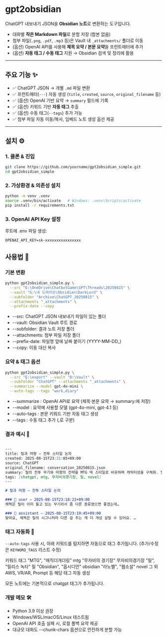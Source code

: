 # gpt2obsidian

ChatGPT 내보내기 JSON을 **Obsidian 노트**로 변환하는 도구입니다.  

- 대화별 **작은 Markdown 파일**로 분할 저장 (합본 없음)  
- 첨부 파일(`.png`, `.pdf`, `.mp3` 등)은 Vault 내 `_attachments/` 폴더로 이동  
- (옵션) OpenAI API를 사용해 **제목 요약 / 본문 요약**을 프런트매터에 추가  
- (옵션) **자동 태그 / 수동 태그** 지원 → Obsidian 검색 및 정리에 활용  

---

## 주요 기능 ✨

- ✅ ChatGPT JSON → 개별 `.md` 파일 변환
- ✅ 프런트매터(`---`) 자동 생성 (`title`, `created`, `source`, `original_filename` 등)
- ✅ (옵션) OpenAI 기반 요약 → `summary` 필드에 기록  
- ✅ (옵션) 키워드 기반 **자동 태그** 추출  
- ✅ (옵션) 수동 태그(`--tags`) 추가 가능  
- ✅ 첨부 파일 자동 이동/복사, 임베드 노트 생성 옵션 제공  

---

## 설치 ⚙️

### 1. 클론 & 진입
```bash
git clone https://github.com/yourname/gpt2obsidian_simple.git
cd gpt2obsidian_simple
```
### 2. 가상환경 & 의존성 설치
```bash
python -m venv .venv
source .venv/bin/activate   # Windows: .venv\Scripts\activate
pip install -r requirements.txt
```

### 3. OpenAI API Key 설정
루트에 .env 파일 생성:

```
OPENAI_API_KEY=sk-xxxxxxxxxxxxxxxx
```

## 사용법 🚀
### 기본 변환
```bash
python gpt2obsidian_simple.py \
  --src "E:\OneDrive\ChatbotGame\GPT\Threads\20250815" \
  --vault "G:\내 드라이브\Obsidian\DarkLord" \
  --subfolder "Archive\ChatGPT_20250815" \
  --attachments "_attachments" \
  --prefix-date --copy
```

* --src: ChatGPT JSON 내보내기 파일이 있는 폴더
* --vault: Obsidian Vault 루트 경로
* --subfolder: 결과 노트 저장 폴더
* --attachments: 첨부 파일 저장 폴더
* --prefix-date: 파일명 앞에 날짜 붙이기 (YYYY-MM-DD_)
* --copy: 이동 대신 복사

### 요약 & 태그 옵션
```bash
python gpt2obsidian_simple.py \
  --src "E:\export" --vault "D:\Vault" \
  --subfolder "ChatGPT" --attachments "_attachments" \
  --summarize --model gpt-4o-mini \
  --auto-tags --tags "work,diary"
```

* --summarize : OpenAI API로 요약 (제목·본문 요약 → summary:에 저장)
* --model : 요약에 사용할 모델 (gpt-4o-mini, gpt-4.1 등)
* --auto-tags : 본문 키워드 기반 자동 태그 생성
* --tags : 수동 태그 추가 (,로 구분)

### 결과 예시 📝

```markdown

---
title: 릴과 마왕 — 전투 스타일 논의
created: 2025-08-15T23:21:05+09:00
source: ChatGPT
original_filename: conversation_20250815.json
summary: 릴의 전투 무기와 마왕의 전략을 MTG 덱 스타일로 비유하며 캐릭터성을 구체화. 릴은 레드-블랙, 마왕은 블루로 정리. 무자비의 경기장 연출과 현실 리더십 비교까지 이어짐.
tags: [chatgpt, mtg, 무자비의경기장, 릴, novel]
---

# 릴과 마왕 — 전투 스타일 논의

### 🧑 user — 2025-08-15T23:18:22+09:00
채찍은 릴이 이미 들고 있는 무기라서 좀 다른 종류였으면 좋겠는데…

### 🤖 assistant — 2025-08-15T23:19:45+09:00
맞아요, 채찍은 릴의 시그니처라 다른 걸 주는 게 더 개성 살릴 수 있어요. …
```

### 태그 자동화 🔖

`--auto-tags` 사용 시, 아래 키워드를 탐지하면 자동으로 태그 추가됩니다.
(추가/수정은 `KEYWORD_TAGS` 리스트 수정)

키워드	태그
"MTG", "매직더개더링"	mtg
"무자비의 경기장"	무자비의경기장
"릴", "릴리스 녹타"	릴
"Obsidian", "옵시디언"	obsidian
"라노벨", "웹소설"	novel
그 외 AWS, VR/AR, Prompt 등	해당 태그 자동 생성

모든 노트에는 기본적으로 chatgpt 태그가 추가됩니다.

### 개발 메모 🛠
* Python 3.9 이상 권장
* Windows/WSL/macOS/Linux 테스트됨
* OpenAI API 호출 실패 시, 로컬 폴백 요약 제공
* 대규모 대화도 --chunk-chars 옵션으로 안전하게 분할 가능